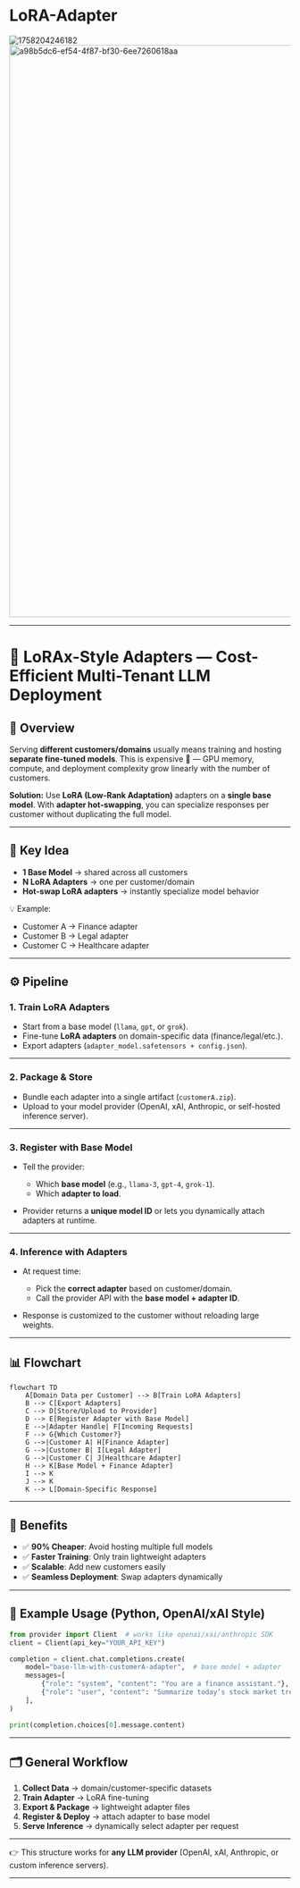 # LoRA-Adapter
![1758204246182](https://github.com/user-attachments/assets/b8fa380d-5641-4987-bf21-5efe875a61db)
<img width="1536" height="1024" alt="a98b5dc6-ef54-4f87-bf30-6ee7260618aa" src="https://github.com/user-attachments/assets/65dfd965-55b4-4d9b-a841-76a4f6494b5f" />


---

# 🚀 LoRAx-Style Adapters — Cost-Efficient Multi-Tenant LLM Deployment

## 📖 Overview

Serving **different customers/domains** usually means training and hosting **separate fine-tuned models**.
This is expensive 💸 — GPU memory, compute, and deployment complexity grow linearly with the number of customers.

**Solution:**
Use **LoRA (Low-Rank Adaptation)** adapters on a **single base model**. With **adapter hot-swapping**, you can specialize responses per customer without duplicating the full model.

---

## 🔑 Key Idea

* **1 Base Model** → shared across all customers
* **N LoRA Adapters** → one per customer/domain
* **Hot-swap LoRA adapters** → instantly specialize model behavior

💡 Example:

* Customer A → Finance adapter
* Customer B → Legal adapter
* Customer C → Healthcare adapter

---

## ⚙️ Pipeline

### 1. **Train LoRA Adapters**

* Start from a base model (`llama`, `gpt`, or `grok`).
* Fine-tune **LoRA adapters** on domain-specific data (finance/legal/etc.).
* Export adapters (`adapter_model.safetensors + config.json`).

---

### 2. **Package & Store**

* Bundle each adapter into a single artifact (`customerA.zip`).
* Upload to your model provider (OpenAI, xAI, Anthropic, or self-hosted inference server).

---

### 3. **Register with Base Model**

* Tell the provider:

  * Which **base model** (e.g., `llama-3`, `gpt-4`, `grok-1`).
  * Which **adapter to load**.
* Provider returns a **unique model ID** or lets you dynamically attach adapters at runtime.

---

### 4. **Inference with Adapters**

* At request time:

  * Pick the **correct adapter** based on customer/domain.
  * Call the provider API with the **base model + adapter ID**.
* Response is customized to the customer without reloading large weights.

---

## 📊 Flowchart

```mermaid
flowchart TD
    A[Domain Data per Customer] --> B[Train LoRA Adapters]
    B --> C[Export Adapters]
    C --> D[Store/Upload to Provider]
    D --> E[Register Adapter with Base Model]
    E -->|Adapter Handle| F[Incoming Requests]
    F --> G{Which Customer?}
    G -->|Customer A| H[Finance Adapter]
    G -->|Customer B| I[Legal Adapter]
    G -->|Customer C| J[Healthcare Adapter]
    H --> K[Base Model + Finance Adapter]
    I --> K
    J --> K
    K --> L[Domain-Specific Response]
```

---

## 🧠 Benefits

* ✅ **90% Cheaper**: Avoid hosting multiple full models
* ✅ **Faster Training**: Only train lightweight adapters
* ✅ **Scalable**: Add new customers easily
* ✅ **Seamless Deployment**: Swap adapters dynamically

---

## 📌 Example Usage (Python, OpenAI/xAI Style)

```python
from provider import Client  # works like openai/xai/anthropic SDK
client = Client(api_key="YOUR_API_KEY")

completion = client.chat.completions.create(
    model="base-llm-with-customerA-adapter",  # base model + adapter
    messages=[
        {"role": "system", "content": "You are a finance assistant."},
        {"role": "user", "content": "Summarize today’s stock market trends."},
    ],
)

print(completion.choices[0].message.content)
```

---

## 🗂️ General Workflow

1. **Collect Data** → domain/customer-specific datasets
2. **Train Adapter** → LoRA fine-tuning
3. **Export & Package** → lightweight adapter files
4. **Register & Deploy** → attach adapter to base model
5. **Serve Inference** → dynamically select adapter per request

---

👉 This structure works for **any LLM provider** (OpenAI, xAI, Anthropic, or custom inference servers).

---

